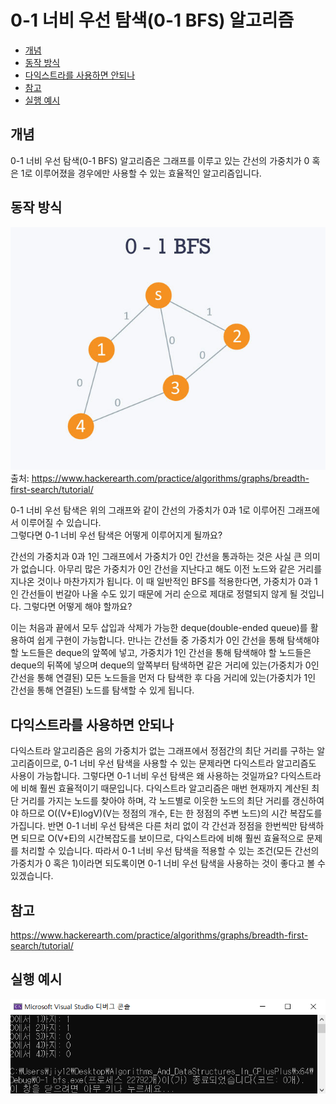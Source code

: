 # 0-1 너비 우선 탐색(0-1 BFS) 알고리즘
- [개념](#개념)
- [동작 방식](#동작-방식)
- [다익스트라를 사용하면 안되나](#다익스트라를-사용하면-안되나)
- [참고](#참고)
- [실행 예시](#실행-예시)

## 개념
0-1 너비 우선 탐색(0-1 BFS) 알고리즘은 그래프를 이루고 있는 간선의 가중치가 0 혹은 1로 이루어졌을 경우에만 사용할 수 있는 효율적인 알고리즘입니다.

## 동작 방식
![0-1 bfs](https://github.com/jiy12345/Algorithms_And_DataStructures_In_CPlusPlus/blob/master/Image%20for%20description/0-1%20bfs.jpg)  
출처: https://www.hackerearth.com/practice/algorithms/graphs/breadth-first-search/tutorial/  
  
0-1 너비 우선 탐색은 위의 그래프와 같이 간선의 가중치가 0과 1로 이루어진 그래프에서 이루어질 수 있습니다.  
그렇다면 0-1 너비 우선 탐색은 어떻게 이루어지게 될까요?  
  
간선의 가중치과 0과 1인 그래프에서 가중치가 0인 간선을 통과하는 것은 사실 큰 의미가 없습니다. 아무리 많은 가중치가 0인 간선을 지난다고 해도 이전 노드와 같은 거리를 지나온 것이나 마찬가지가 됩니다. 이 때 일반적인 BFS를 적용한다면, 가중치가 0과 1인 간선들이 번갈아 나올 수도 있기 때문에 거리 순으로 제대로 정렬되지 않게 될 것입니다. 그렇다면 어떻게 해야 할까요?  
  
이는 처음과 끝에서 모두 삽입과 삭제가 가능한 deque(double-ended queue)를 활용하여 쉽게 구현이 가능합니다. 만나는 간선들 중 가중치가 0인 간선을 통해 탐색해야 할 노드들은 deque의 앞쪽에 넣고, 가중치가 1인 간선을 통해 탐색해야 할 노드들은 deque의 뒤쪽에 넣으며 deque의 앞쪽부터 탐색하면 같은 거리에 있는(가중치가 0인 간선을 통해 연결된) 모든 노드들을 먼저 다 탐색한 후 다음 거리에 있는(가중치가 1인 간선을 통해 연결된) 노드를 탐색할 수 있게 됩니다.

## 다익스트라를 사용하면 안되나
다익스트라 알고리즘은 음의 가중치가 없는 그래프에서 정점간의 최단 거리를 구하는 알고리즘이므로, 0-1 너비 우선 탐색을 사용할 수 있는 문제라면 다익스트라 알고리즘도 사용이 가능합니다. 그렇다면 0-1 너비 우선 탐색은 왜 사용하는 것일까요?
다익스트라에 비해 훨씬 효율적이기 때문입니다. 다익스트라 알고리즘은 매번 현재까지 계산된 최단 거리를 가지는 노드를 찾아야 하며, 각 노드별로 이웃한 노드의 최단 거리를 갱신하여야 하므로 O((V+E)logV)(V는 정점의 개수, E는 한 정점의 주변 노드)의 시간 복잡도를 가집니다. 반면 0-1 너비 우선 탐색은 다른 처리 없이 각 간선과 정점을 한번씩만 탐색하면 되므로 O(V+E)의 시간복잡도를 보이므로, 다익스트라에 비해 훨씬 효율적으로 문제를 처리할 수 있습니다. 따라서 0-1 너비 우선 탐색을 적용할 수 있는 조건(모든 간선의 가중치가 0 혹은 1)이라면 되도록이면 0-1 너비 우선 탐색을 사용하는 것이 좋다고 볼 수 있겠습니다.

## 참고
https://www.hackerearth.com/practice/algorithms/graphs/breadth-first-search/tutorial/

## 실행 예시
![0-1 bfs test](https://github.com/jiy12345/Algorithms_And_DataStructures_In_CPlusPlus/blob/master/result%20images/0-1%20bfs%20test.png)


